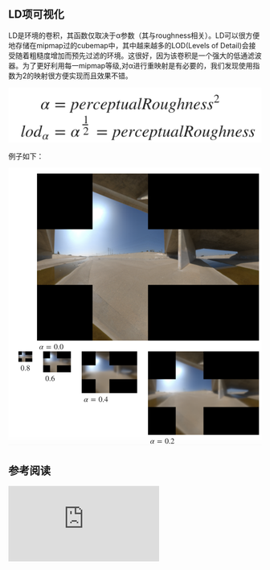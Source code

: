 ## LD项可视化

LD是环境的卷积，其函数仅取决于α参数（其与roughness相关）。LD可以很方便地存储在mipmap过的cubemap中，其中越来越多的LOD(Levels of Detail)会接受随着粗糙度增加而预先过滤的环境。这很好，因为该卷积是一个强大的低通滤波器。为了更好利用每一mipmap等级,对α进行重映射是有必要的，我们发现使用指数为2的映射很方便实现而且效果不错。

![ld](../../../assets/lightning/5.3/ld.png)

例子如下：

![ibl_river_roughness](../../../assets/lightning/5.3/ibl_river_roughness.png)

## 参考阅读

![图像卷积滤波与高斯模糊](https://www.cnblogs.com/invisible2/p/9177018.html)
